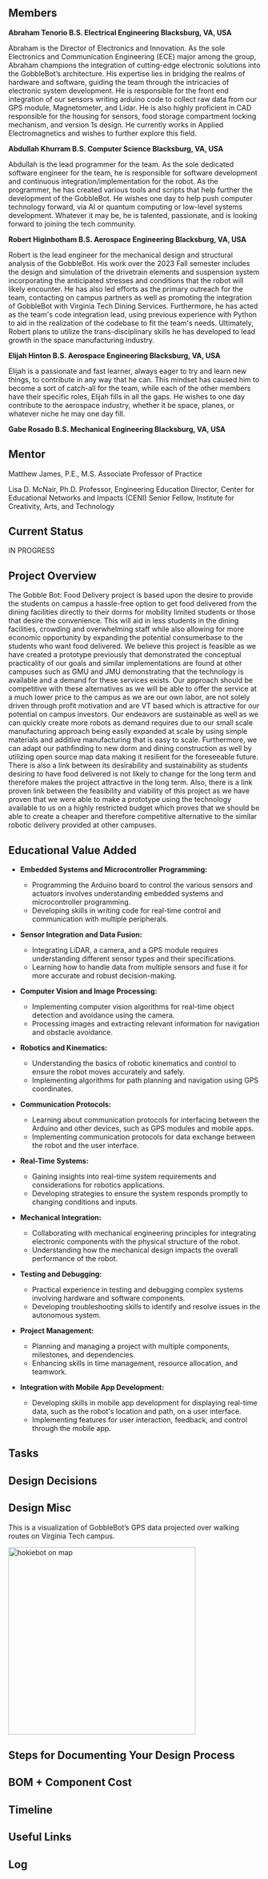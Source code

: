 ## Members
**Abraham Tenorio
B.S. Electrical Engineering
Blacksburg, VA, USA**

Abraham is the Director of Electronics and Innovation. As the sole Electronics and Communication Engineering (ECE) major among the group, Abraham champions the integration of cutting-edge electronic solutions into the GobbleBot’s architecture. His expertise lies in bridging the realms of hardware and software, guiding the team through the intricacies of electronic system development. He is responsible for the front end integration of our sensors writing arduino code to collect raw data from our GPS module, Magnetometer, and Lidar. He is also highly proficient in CAD responsible for the housing for sensors, food storage compartment locking mechanism, and version 1s design. He currently works in Applied Electromagnetics and wishes to further explore this field.

**Abdullah Khurram
B.S. Computer Science
Blacksburg, VA, USA**

Abdullah is the lead programmer for the team. As the sole dedicated software engineer for the team, he is responsible for software development and continuous integration/implementation for the robot. As the programmer, he has created various tools and scripts that help further the development of the GobbleBot. He wishes one day to help push computer technology forward, via AI or quantum computing or low-level systems development. Whatever it may be, he is talented, passionate, and is looking forward to joining the tech community. 

**Robert Higinbotham
B.S. Aerospace Engineering
Blacksburg, VA, USA**

Robert is the lead engineer for the mechanical design and structural analysis of the GobbleBot. His work over the 2023 Fall semester includes the design and simulation of the drivetrain elements and suspension system incorporating the anticipated stresses and conditions that the robot will likely encounter. He has also led efforts as the primary outreach for the team, contacting on campus partners as well as promoting the integration of GobbleBot with Virginia Tech Dining Services. Furthermore, he has acted as the team's code integration lead, using previous experience with Python to aid in the realization of the codebase to fit the team's needs. Ultimately, Robert plans to utilize the trans-disciplinary skills he has developed to lead growth in the space manufacturing industry.

**Elijah Hinton
B.S. Aerospace Engineering
Blacksburg, VA, USA**

Elijah is a passionate and fast learner, always eager to try and learn new things, to contribute in any way that he can. This mindset has caused him to become a sort of catch-all for the team, while each of the other members have their specific roles, Elijah fills in all the gaps. He wishes to one day contribute to the aerospace industry, whether it be space, planes, or whatever niche he may one day fill. 

**Gabe Rosado
B.S. Mechanical Engineering
Blacksburg, VA, USA**

## Mentor
Matthew James, P.E., M.S.
Associate Professor of Practice

Lisa D. McNair, Ph.D.
Professor, Engineering Education
Director, Center for Educational Networks and Impacts (CENI)
Senior Fellow, Institute for Creativity, Arts, and Technology

## Current Status
IN PROGRESS

## Project Overview

The Gobble Bot: Food Delivery project is based upon the desire to provide the students on campus a hassle-free option to get food delivered from the dining facilities directly to their dorms for mobility limited students or those that desire the convenience. This will aid in less students in the dining facilities, crowding and overwhelming staff while also allowing for more economic opportunity by expanding the potential consumerbase to the students who want food delivered.
We believe this project is feasible as we have created a prototype previously that demonstrated the conceptual practicality of our goals and similar implementations are found at other campuses such as GMU and JMU demonstrating that the technology is available and a demand for these services exists. Our approach should be competitive with these alternatives as we will be able to offer the service at a much lower price to the campus as we are our own labor, are not solely driven through profit motivation and are VT based which is attractive for our potential on campus investors.
Our endeavors are sustainable as well as we can quickly create more robots as demand
requires due to our small scale manufacturing approach being easily expanded at scale by using simple materials and additive manufacturing that is easy to scale. Furthermore, we can adapt our pathfinding to new dorm and dining construction as well by utilizing open source map data making it resilient for the foreseeable future. There is also a link between its desirability and sustainability as students desiring to have food delivered is not likely to change for the long term and therefore makes the project attractive in the long term.
Also, there is a link proven link between the feasibility and viability of this project as we have proven that we were able to make a prototype using the technology available to us
on a highly restricted budget which proves that we should be able to create a cheaper and therefore competitive alternative to the similar robotic delivery provided at other campuses.


## Educational Value Added

*   **Embedded Systems and Microcontroller Programming:**
    
    *   Programming the Arduino board to control the various sensors and actuators involves understanding embedded systems and microcontroller programming.
    *   Developing skills in writing code for real-time control and communication with multiple peripherals.
*   **Sensor Integration and Data Fusion:**
    
    *   Integrating LiDAR, a camera, and a GPS module requires understanding different sensor types and their specifications.
    *   Learning how to handle data from multiple sensors and fuse it for more accurate and robust decision-making.
*   **Computer Vision and Image Processing:**
    
    *   Implementing computer vision algorithms for real-time object detection and avoidance using the camera.
    *   Processing images and extracting relevant information for navigation and obstacle avoidance.
*   **Robotics and Kinematics:**
    
    *   Understanding the basics of robotic kinematics and control to ensure the robot moves accurately and safely.
    *   Implementing algorithms for path planning and navigation using GPS coordinates.
*   **Communication Protocols:**
    
    *   Learning about communication protocols for interfacing between the Arduino and other devices, such as GPS modules and mobile apps.
    *   Implementing communication protocols for data exchange between the robot and the user interface.
*   **Real-Time Systems:**
    
    *   Gaining insights into real-time system requirements and considerations for robotics applications.
    *   Developing strategies to ensure the system responds promptly to changing conditions and inputs.
*   **Mechanical Integration:**
    
    *   Collaborating with mechanical engineering principles for integrating electronic components with the physical structure of the robot.
    *   Understanding how the mechanical design impacts the overall performance of the robot.
*   **Testing and Debugging:**
    
    *   Practical experience in testing and debugging complex systems involving hardware and software components.
    *   Developing troubleshooting skills to identify and resolve issues in the autonomous system.
*   **Project Management:**
    
    *   Planning and managing a project with multiple components, milestones, and dependencies.
    *   Enhancing skills in time management, resource allocation, and teamwork.
*   **Integration with Mobile App Development:**
    
    *   Developing skills in mobile app development for displaying real-time data, such as the robot's location and path, on a user interface.
    *   Implementing features for user interaction, feedback, and control through the mobile app.

## Tasks

<!-- Your Text Here. You may work with your mentor on this later when they are assigned -->

## Design Decisions

<!-- Your Text Here. You may work with your mentor on this later when they are assigned -->

## Design Misc

This is a visualization of GobbleBot’s GPS data projected over walking routes on Virginia Tech campus.

<img width="374" alt="hokiebot on map" src="https://github.com/CarpenterA1/Gobble-bot/assets/114365656/d591192c-127e-4670-b271-d62903394943">





## Steps for Documenting Your Design Process

<!-- Your Text Here. You may work with your mentor on this later when they are assigned -->

## BOM + Component Cost

<!-- Your Text Here. You may work with your mentor on this later when they are assigned -->

## Timeline

<!-- Your Text Here. You may work with your mentor on this later when they are assigned -->

## Useful Links

<!-- Your Text Here. You may work with your mentor on this later when they are assigned -->

## Log

<!-- Your Text Here. You may work with your mentor on this later when they are assigned -->

